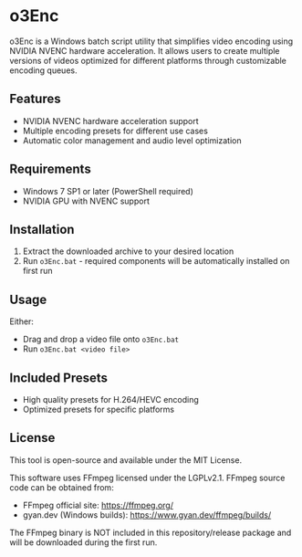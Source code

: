 # o3Enc

o3Enc is a Windows batch script utility that simplifies video encoding using NVIDIA NVENC hardware acceleration. It allows users to create multiple versions of videos optimized for different platforms through customizable encoding queues.

## Features

- NVIDIA NVENC hardware acceleration support
- Multiple encoding presets for different use cases
- Automatic color management and audio level optimization

## Requirements

- Windows 7 SP1 or later (PowerShell required)
- NVIDIA GPU with NVENC support

## Installation

1. Extract the downloaded archive to your desired location
2. Run `o3Enc.bat` - required components will be automatically installed on first run

## Usage

Either:
- Drag and drop a video file onto `o3Enc.bat`
- Run `o3Enc.bat <video file>`

## Included Presets

- High quality presets for H.264/HEVC encoding
- Optimized presets for specific platforms

## License

This tool is open-source and available under the MIT License.

This software uses FFmpeg licensed under the LGPLv2.1. FFmpeg source code can be obtained from:
- FFmpeg official site: https://ffmpeg.org/
- gyan.dev (Windows builds): https://www.gyan.dev/ffmpeg/builds/

The FFmpeg binary is NOT included in this repository/release package and will be downloaded during the first run.
